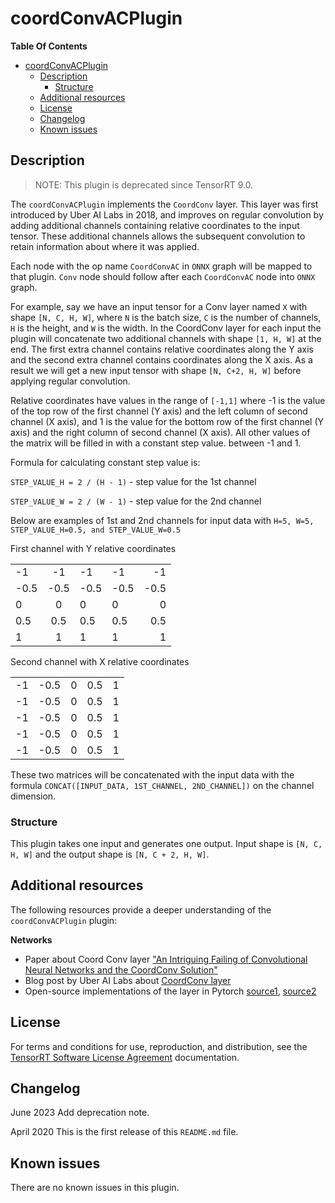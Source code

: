 # coordConvACPlugin

**Table Of Contents**
- [coordConvACPlugin](#coordconvacplugin)
  - [Description](#description)
    - [Structure](#structure)
  - [Additional resources](#additional-resources)
  - [License](#license)
  - [Changelog](#changelog)
  - [Known issues](#known-issues)

## Description

> NOTE: This plugin is deprecated since TensorRT 9.0.

The `coordConvACPlugin` implements the `CoordConv` layer. This layer was first introduced by Uber AI Labs in 2018, and improves on regular convolution by adding additional channels containing relative coordinates to the input tensor. These additional channels allows the subsequent convolution to retain information about where it was applied.

Each node with the op name `CoordConvAC` in `ONNX` graph will be mapped to that plugin. `Conv` node should follow after each `CoordConvAC` node into `ONNX` graph. 

For example, say we have an input tensor for a Conv layer named `X` with shape `[N, C, H, W]`, where `N` is the batch size, `C` is the number of channels, `H` is the height, and `W` is the width. In the CoordConv layer for each input the plugin will concatenate two additional channels with shape `[1, H, W]` at the end. The first extra channel contains relative coordinates along the Y axis and the second extra channel contains coordinates along the X axis. As a result we will get a new input tensor with shape `[N, C+2, H, W]` before applying regular convolution.

Relative coordinates have values in the range of `[-1,1]` where -1 is the value of the top row of the first channel (Y axis) and the left column of second channel (X axis), and 1 is the value for the bottom row of the first channel (Y axis) and the right column of second channel (X axis). All other values of the matrix will be filled in with a constant step value. between -1 and 1.

Formula for calculating constant step value is:

`STEP_VALUE_H = 2 / (H - 1)` - step value for the 1st channel

`STEP_VALUE_W = 2 / (W - 1)` - step value for the 2nd channel

Below are examples of 1st and 2nd channels for input data with `H=5, W=5, STEP_VALUE_H=0.5, and STEP_VALUE_W=0.5`

First channel with Y relative coordinates

| | | | | | 
| ------------- |:-------------:| -----|-------------| -----:|
| -1	| -1	| -1	| -1	| -1 |
| -0.5 | 	-0.5 | 	-0.5 | 	-0.5 | 	-0.5 | 
| 0 | 	0 | 	0 | 	0 | 	0 | 
| 0.5 | 	0.5 | 	0.5 | 	0.5 | 	0.5 | 
| 1 | 	1 | 	1 | 	1 | 	1 | 

Second channel with X relative coordinates

|     |     |     |     |     | 
| ------------- |:-------------:| -----|-------------| -----:|
| -1	| -0.5	| 0	| 0.5	| 1 |
|  -1 | 	-0.5 | 	0 | 	0.5 | 	1 | 
|  -1 | 	-0.5 | 	0 | 	0.5 | 	1 | 
|  -1 | 	-0.5 | 	0 | 	0.5 | 	1 | 
|  -1 | 	-0.5 | 	0 | 	0.5 | 	1 | 

These two matrices will be concatenated with the input data with the formula `CONCAT([INPUT_DATA, 1ST_CHANNEL, 2ND_CHANNEL])` on the channel dimension.

  
### Structure

This plugin takes one input and generates one output. Input shape is `[N, C, H, W]` and the output shape is `[N, C + 2, H, W]`.

## Additional resources

The following resources provide a deeper understanding of the `coordConvACPlugin` plugin:

**Networks**  
- Paper about Coord Conv layer ["An Intriguing Failing of Convolutional Neural Networks and the CoordConv Solution"](https://arxiv.org/abs/1807.03247)    
- Blog post by Uber AI Labs about [CoordConv layer](https://eng.uber.com/coordconv/)
- Open-source implementations of the layer in Pytorch [source1](https://github.com/walsvid/CoordConv), [source2](https://github.com/mkocabas/CoordConv-pytorch)

## License

For terms and conditions for use, reproduction, and distribution, see the [TensorRT Software License Agreement](https://docs.nvidia.com/deeplearning/sdk/tensorrt-sla/index.html) 
documentation.


## Changelog

June 2023
Add deprecation note.

April 2020
This is the first release of this `README.md` file.


## Known issues

There are no known issues in this plugin.

